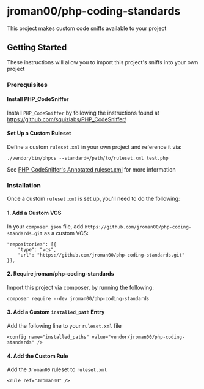 # jroman00/php-coding-standards

This project makes custom code sniffs available to your project

## Getting Started

These instructions will allow you to import this project's sniffs into your own project

### Prerequisites

#### Install PHP_CodeSniffer

Install `PHP_CodeSniffer` by following the instructions found at https://github.com/squizlabs/PHP_CodeSniffer/

#### Set Up a Custom Ruleset

Define a custom `ruleset.xml` in your own project and reference it via:

```
./vendor/bin/phpcs --standard=/path/to/ruleset.xml test.php
```

See [PHP_CodeSniffer's Annotated ruleset.xml](https://github.com/squizlabs/PHP_CodeSniffer/wiki/Annotated-ruleset.xml) for more information

### Installation

Once a custom `ruleset.xml` is set up, you'll need to do the following:

#### 1. Add a Custom VCS

In your `composer.json` file, add `https://github.com/jroman00/php-coding-standards.git` as a custom VCS:

```
"repositories": [{
    "type": "vcs",
    "url": "https://github.com/jroman00/php-coding-standards.git"
}],
```

#### 2. Require jroman/php-coding-standards

Import this project via composer, by running the following:

```
composer require --dev jroman00/php-coding-standards
```

#### 3. Add a Custom `installed_path` Entry

Add the following line to your `ruleset.xml` file

```
<config name="installed_paths" value="vendor/jroman00/php-coding-standards" />
```

#### 4. Add the Custom Rule

Add the `Jroman00` ruleset to `ruleset.xml`

```
<rule ref="Jroman00" />
```
